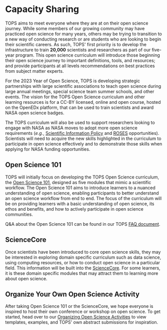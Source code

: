 # Capacity Sharing

TOPS aims to meet everyone where they are at on their open science journey. While some members of our growing community may have practiced open science for many years, others may be trying to transition to a new way of conducting research or are students who are looking to begin their scientific careers. As such, TOPS' first priority is to develop the infrastructure to train **20,000** scientists and researchers as part of our five-year program. This open science curriculum will introduce those beginning their open science journey to important definitions, tools, and resources; and provide participants at all levels recommendations on best practices from subject matter experts. 

For the 2023 Year of Open Science, TOPS is developing strategic partnerships with large scientific associations to teach open science during large annual meetings, special science team summer schools, and other events. The vision for the TOPS Open Science curriculum and other learning resources is for a CC-BY licensed, online and open course, hosted on the OpenEDx platform, that can be used to train scientists and award NASA open science badges. 

The TOPS curriculum will also be used to support researchers looking to engage with NASA as NASA moves to adopt more open science requirements (*e.g.*, [Scientific Information Policy](https://science.nasa.gov/researchers/science-data/science-information-policy) and [ROSES](https://science.nasa.gov/researchers/sara/grant-solicitations) opportunities). Scientists will need to acquire the new skills highlighted in the curriculum to participate in open science effectively and to demonstrate those skills when applying for NASA funding opportunities.  

## Open Science 101

TOPS will initially focus on developing the TOPS Open Science curriculum, the [Open Science 101](./Open-Science-101/readme.md), designed as five modules that mimic a scientific workflow. The Open Science 101 aims to introduce learners to a nuanced understanding of open science, enabling participants to better understand an open science workflow from end to end. The focus of the curriculum will be on providing learners with a basic understanding of open science, its ethos and benefits, and how to actively participate in open science communities. 

Q&A about the Open Science 101 can be found in our TOPS [FAQ document](/tops_faq.md).

## ScienceCore

Once scientists have been introduced to core open science skills, they may be interested in exploring domain specific curriculum such as data science, using computing resources, or how to conduct open science in a particular field. This information will be built into the [ScienceCore](./ScienceCore/readme.md). For some learners, it is these domain specific modules that may attract them to learning more about open science. 

## Organize Your Own Open Science Activity

After taking Open Science 101 or the ScienceCore, we hope everyone is inspired to host their own conference or workshop on open science. To get started, head over to our [Organizing Open Science Activities](https://nasa.github.io/Transform-to-Open-Science-Book/Organizing_OS_Activities/readme.html) to view templates, examples, and TOPS' own abstract submissions for inspiration. 
